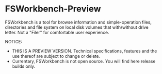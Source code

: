 # FSWorkbench-Preview

FSWorkbench is a tool for browse information and simple-operation files, directories and file system on local disk volumes that with/without drive letter. Not a "Filer" for comfortable user experience.


NOTICE:   
- THIS IS A PREVIEW VERSION. Technical specifications, features and the use thereof are subject to change or delete.
- Currentary, FSWorkbench is not open source. You will find here release builds only.
